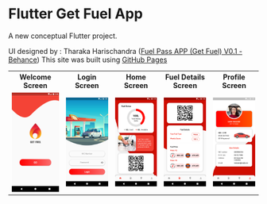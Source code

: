 # Flutter Get Fuel App

A new conceptual Flutter project.

UI designed by : Tharaka Harischandra ([Fuel Pass APP (Get Fuel) V0.1 - Behance]([https://www.google.com](https://www.behance.net/gallery/148341631/Fuel-Pass-APP-%28Get-Fuel%29V01)))
This site was built using [GitHub Pages](https://pages.github.com/)
<table>
  <tr>
    <th>Welcome Screen</th>
    <th>Login Screen </th>
    <th>Home Screen </th>
    <th>Fuel Details Screen </th>
    <th>Profile Screen </th>
  </tr>
  <tr>
    <td><img src="https://github.com/MSahirullah/Get-Fuel-App/blob/main/assets/screenshots/ss1.png" width=150 ></td>
    <td><img src="https://github.com/MSahirullah/Get-Fuel-App/blob/main/assets/screenshots/ss2.png" width=150></td>
    <td><img src="https://github.com/MSahirullah/Get-Fuel-App/blob/main/assets/screenshots/ss3.png" width=150></td>
    <td><img src="https://github.com/MSahirullah/Get-Fuel-App/blob/main/assets/screenshots/ss4.png" width=150></td>
    <td><img src="https://github.com/MSahirullah/Get-Fuel-App/blob/main/assets/screenshots/ss5.png" width=150></td>
  </tr>
 </table>
